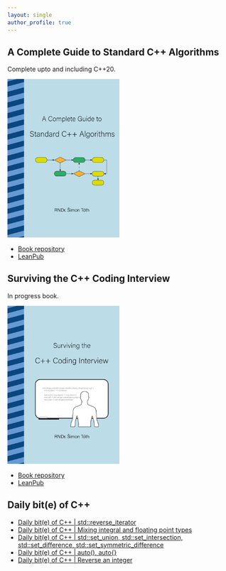 ```yaml
---
layout: single
author_profile: true
---
```


## A Complete Guide to Standard C++ Algorithms

Complete upto and including C++20.

[<img src="assets/images/book_algorithms_cover.png" width="50%">](https://leanpub.com/cpp-algorithms-guide)

- [Book repository](https://github.com/HappyCerberus/book-cpp-algorithms)
- [LeanPub](https://leanpub.com/cpp-algorithms-guide)

## Surviving the C++ Coding Interview

In progress book.

[<img src="assets/images/book_coding_interview_cover.png" width="50%">](https://leanpub.com/cpp-coding-interview)

- [Book repository](https://leanpub.com/cpp-coding-interview)
- [LeanPub](https://leanpub.com/cpp-coding-interview)

## Daily bit(e) of C++

<ul>
<!-- SUBSTACK:START --><li><a href="https://simontoth.substack.com/p/daily-bite-of-c-stdreverse_iterator">Daily bit&lpar;e&rpar; of C++ | std::reverse_iterator</a></li><li><a href="https://simontoth.substack.com/p/daily-bite-of-c-mixing-integral-and">Daily bit&lpar;e&rpar; of C++ | Mixing integral and floating point types</a></li><li><a href="https://simontoth.substack.com/p/daily-bite-of-c-stdset_union-stdset_intersection">Daily bit&lpar;e&rpar; of C++ | std::set_union, std::set_intersection, std::set_difference, std::set_symmetric_difference</a></li><li><a href="https://simontoth.substack.com/p/daily-bite-of-c-auto-auto">Daily bit&lpar;e&rpar; of C++ | auto&lpar;&rpar;, auto{}</a></li><li><a href="https://simontoth.substack.com/p/daily-bite-of-c-reverse-an-integer">Daily bit&lpar;e&rpar; of C++ | Reverse an integer</a></li><!-- SUBSTACK:END -->
</ul>